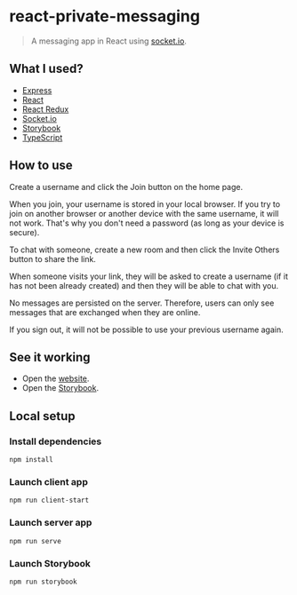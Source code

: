 # react-private-messaging

> A messaging app in React using [socket.io](https://socket.io/).

## What I used?

-   [Express](http://expressjs.com/)
-   [React](https://reactjs.org/)
-   [React Redux](https://react-redux.js.org/)
-   [Socket.io](https://socket.io/)
-   [Storybook](https://storybook.js.org/)
-   [TypeScript](https://www.typescriptlang.org/)

## How to use

Create a username and click the Join button on the home page.

When you join, your username is stored in your local browser. If you try to join on another browser or another device with the same username, it will not work. That's why you don't need a password (as long as your device is secure).

To chat with someone, create a new room and then click the Invite Others button to share the link.

When someone visits your link, they will be asked to create a username (if it has not been already created) and then they will be able to chat with you.

No messages are persisted on the server. Therefore, users can only see messages that are exchanged when they are online.

If you sign out, it will not be possible to use your previous username again.

## See it working

-   Open the [website](https://react-private-messaging.herokuapp.com/).
-   Open the [Storybook](https://607c4a493059ff0021f3ab03-bctzuxaxyq.chromatic.com).

## Local setup

### Install dependencies

```
npm install
```

### Launch client app

```
npm run client-start
```

### Launch server app

```
npm run serve
```

### Launch Storybook

```
npm run storybook
```

